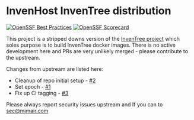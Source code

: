 # InvenHost InvenTree distribution

[![OpenSSF Best Practices](https://bestpractices.coreinfrastructure.org/projects/7179/badge)](https://bestpractices.coreinfrastructure.org/projects/7179)
[![OpenSSF Scorecard](https://api.securityscorecards.dev/projects/github.com/invenhost/InvenTree/badge)](https://securityscorecards.dev/viewer/?uri=github.com/invenhost/InvenTree)

This project is a stripped downs version of the [InvenTree project](https://github.com/inventree/InvenTree) which soles purpose is to build InvenTree docker images. There is no active development here and PRs are very unlikely merged - please contribute to the upstream.

Changes from upstream are listed here:
- Cleanup of repo initial setup - [#2](https://github.com/invenhost/InvenTree/pull/2)
- Set epoch - [#1](https://github.com/invenhost/InvenTree/pull/1)
- Fix up CI tagging - [#3](https://github.com/invenhost/InvenTree/pull/7)

Please always report security issues upstream and If you can to sec@mjmair.com
